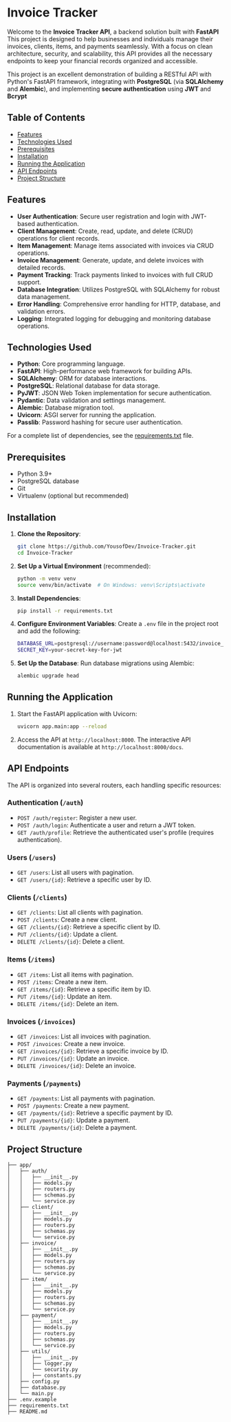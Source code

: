 # Invoice Tracker

Welcome to the **Invoice Tracker API**, a backend solution built with **FastAPI** This project is designed to help businesses and individuals manage their invoices, clients, items, and payments seamlessly. With a focus on clean architecture, security, and scalability, this API provides all the necessary endpoints to keep your financial records organized and accessible.

This project is an excellent demonstration of building a RESTful API with Python's FastAPI framework, integrating with **PostgreSQL** (via **SQLAlchemy** and **Alembic**), and implementing **secure authentication** using **JWT** and **Bcrypt**

## Table of Contents

- [Features](#features)
- [Technologies Used](#technologies-used)
- [Prerequisites](#prerequisites)
- [Installation](#installation)
- [Running the Application](#running-the-application)
- [API Endpoints](#api-endpoints)
- [Project Structure](#project-structure)

## Features

- **User Authentication**: Secure user registration and login with JWT-based authentication.
- **Client Management**: Create, read, update, and delete (CRUD) operations for client records.
- **Item Management**: Manage items associated with invoices via CRUD operations.
- **Invoice Management**: Generate, update, and delete invoices with detailed records.
- **Payment Tracking**: Track payments linked to invoices with full CRUD support.
- **Database Integration**: Utilizes PostgreSQL with SQLAlchemy for robust data management.
- **Error Handling**: Comprehensive error handling for HTTP, database, and validation errors.
- **Logging**: Integrated logging for debugging and monitoring database operations.

## Technologies Used

- **Python**: Core programming language.
- **FastAPI**: High-performance web framework for building APIs.
- **SQLAlchemy**: ORM for database interactions.
- **PostgreSQL**: Relational database for data storage.
- **PyJWT**: JSON Web Token implementation for secure authentication.
- **Pydantic**: Data validation and settings management.
- **Alembic**: Database migration tool.
- **Uvicorn**: ASGI server for running the application.
- **Passlib**: Password hashing for secure user authentication.

For a complete list of dependencies, see the [requirements.txt](#installation) file.

## Prerequisites

- Python 3.9+
- PostgreSQL database
- Git
- Virtualenv (optional but recommended)

## Installation

1. **Clone the Repository**:

   ```bash
   git clone https://github.com/YousofDev/Invoice-Tracker.git
   cd Invoice-Tracker
   ```

2. **Set Up a Virtual Environment** (recommended):

   ```bash
   python -m venv venv
   source venv/bin/activate  # On Windows: venv\Scripts\activate
   ```

3. **Install Dependencies**:

   ```bash
   pip install -r requirements.txt
   ```

4. **Configure Environment Variables**:
   Create a `.env` file in the project root and add the following:

   ```bash
   DATABASE_URL=postgresql://username:password@localhost:5432/invoice_tracker
   SECRET_KEY=your-secret-key-for-jwt
   ```

5. **Set Up the Database**:
   Run database migrations using Alembic:
   ```bash
   alembic upgrade head
   ```

## Running the Application

1. Start the FastAPI application with Uvicorn:

   ```bash
   uvicorn app.main:app --reload
   ```

2. Access the API at `http://localhost:8000`. The interactive API documentation is available at `http://localhost:8000/docs`.

## API Endpoints

The API is organized into several routers, each handling specific resources:

### Authentication (`/auth`)

- `POST /auth/register`: Register a new user.
- `POST /auth/login`: Authenticate a user and return a JWT token.
- `GET /auth/profile`: Retrieve the authenticated user's profile (requires authentication).

### Users (`/users`)

- `GET /users`: List all users with pagination.
- `GET /users/{id}`: Retrieve a specific user by ID.

### Clients (`/clients`)

- `GET /clients`: List all clients with pagination.
- `POST /clients`: Create a new client.
- `GET /clients/{id}`: Retrieve a specific client by ID.
- `PUT /clients/{id}`: Update a client.
- `DELETE /clients/{id}`: Delete a client.

### Items (`/items`)

- `GET /items`: List all items with pagination.
- `POST /items`: Create a new item.
- `GET /items/{id}`: Retrieve a specific item by ID.
- `PUT /items/{id}`: Update an item.
- `DELETE /items/{id}`: Delete an item.

### Invoices (`/invoices`)

- `GET /invoices`: List all invoices with pagination.
- `POST /invoices`: Create a new invoice.
- `GET /invoices/{id}`: Retrieve a specific invoice by ID.
- `PUT /invoices/{id}`: Update an invoice.
- `DELETE /invoices/{id}`: Delete an invoice.

### Payments (`/payments`)

- `GET /payments`: List all payments with pagination.
- `POST /payments`: Create a new payment.
- `GET /payments/{id}`: Retrieve a specific payment by ID.
- `PUT /payments/{id}`: Update a payment.
- `DELETE /payments/{id}`: Delete a payment.

## Project Structure

```
├── app/
│   ├── auth/
│   │   ├── __init__.py
│   │   ├── models.py
│   │   ├── routers.py
│   │   ├── schemas.py
│   │   └── service.py
│   ├── client/
│   │   ├── __init__.py
│   │   ├── models.py
│   │   ├── routers.py
│   │   ├── schemas.py
│   │   └── service.py
│   ├── invoice/
│   │   ├── __init__.py
│   │   ├── models.py
│   │   ├── routers.py
│   │   ├── schemas.py
│   │   └── service.py
│   ├── item/
│   │   ├── __init__.py
│   │   ├── models.py
│   │   ├── routers.py
│   │   ├── schemas.py
│   │   └── service.py
│   ├── payment/
│   │   ├── __init__.py
│   │   ├── models.py
│   │   ├── routers.py
│   │   ├── schemas.py
│   │   └── service.py
│   ├── utils/
│   │   ├── __init__.py
│   │   ├── logger.py
│   │   └── security.py
│   │   ├── constants.py
│   ├── config.py
│   ├── database.py
│   └── main.py
├── .env.example
├── requirements.txt
├── README.md
```
